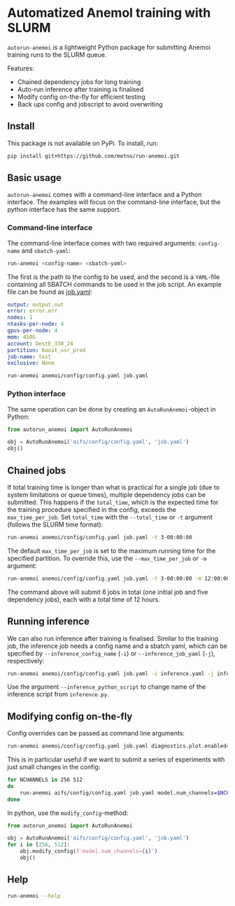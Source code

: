 # Automatized AnemoI training with SLURM
`autorun-anemoi` is a lightweight Python package for submitting Anemoi training runs to the SLURM queue.

Features:
- Chained dependency jobs for long training
- Auto-run inference after training is finalised
- Modify config on-the-fly for efficient testing
- Back ups config and jobscript to avoid overwriting

## Install
This package is not available on PyPi. To install, run:
``` bash
pip install git+https://github.com/metno/run-anemoi.git
```

## Basic usage
`autorun-anemoi` comes with a command-line interface and a Python interface. The examples will focus on the command-line interface, but the python interface has the same support. 

### Command-line interface
The command-line interface comes with two required arguments: `config-name` and `sbatch-yaml`:

``` bash
run-anemoi <config-name> <sbatch-yaml>
```
The first is the path to the config to be used, and the second is a `YAML`-file containing all SBATCH commands to be used in the job script. An example file can be found as [job.yaml](job.yaml):
``` yaml
output: output.out
error: error.err
nodes: 1
ntasks-per-node: 4
gpus-per-node: 4
mem: 450G
account: DestE_330_24
partition: boost_usr_prod
job-name: test
exclusive: None
```

``` bash
run-anemoi anemoi/config/config.yaml job.yaml
```

### Python interface
The same operation can be done by creating an `AutoRunAnemoi`-object in Python:

``` python
from autorun_anemoi import AutoRunAnemoi

obj = AutoRunAnemoi('aifs/config/config.yaml', 'job.yaml')
obj()
```

## Chained jobs
If total training time is longer than what is practical for a single job (due to system limitations or queue times), multiple dependency jobs can be submitted. This happens if the `total_time`, which is the expected time for the training procedure specified in the config, exceeds the `max_time_per_job`. Set `total_time` with the `--total_time` or `-t` argument (follows the SLURM time format):

``` bash
run-anemoi anemoi/config/config.yaml job.yaml -t 3-00:00:00
```

The default `max_time_per_job` is set to the maximum running time for the specified partition. To override this, use the `--max_time_per_job` or `-m` argument:

``` bash
run-anemoi anemoi/config/config.yaml job.yaml -t 3-00:00:00 -m 12:00:00
```
The command above will submit 6 jobs in total (one initial job and five dependency jobs), each with a total time of 12 hours.

## Running inference
We can also run inference after training is finalised. Similar to the training job, the inference job needs a config name and a sbatch yaml, which can be specified by `--inference_config_name` (`-i`) or `--inference_job_yaml` (`-j`), respectively:

``` bash
run-anemoi anemoi/config/config.yaml job.yaml -i inference.yaml -j inference_job.yaml
```
Use the argument `--inference_python_script` to change name of the inference script from `inference.py`.


## Modifying config on-the-fly
Config overrides can be passed as command line arguments:
``` bash
run-anemoi anemoi/config/config.yaml job.yaml diagnostics.plot.enabled=False
```

This is in particular useful if we want to submit a series of experiments with just small changes in the config:
``` bash
for NCHANNELS in 256 512
do
    run-anemoi aifs/config/config.yaml job.yaml model.num_channels=$NCHANNELS
done
```
In python, use the `modify_config`-method:

``` python
from autorun_anemoi import AutoRunAnemoi

obj = AutoRunAnemoi('aifs/config/config.yaml', 'job.yaml')
for i in [256, 512]:
	obj.modify_config(f'model.num_channels={i}')
	obj()
```

## Help
``` bash
run-anemoi --help
```
